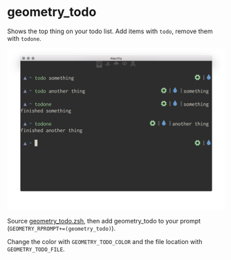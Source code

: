 # geometry_todo

Shows the top thing on your todo list. Add items with `todo`, remove them with `todone`.

![](todo.png)

Source [geometry_todo.zsh](/geometry_todo.zsh), then add geometry_todo to your prompt (`GEOMETRY_RPROMPT+=(geometry_todo)`).

Change the color with `GEOMETRY_TODO_COLOR` and the file location with `GEOMETRY_TODO_FILE`.
